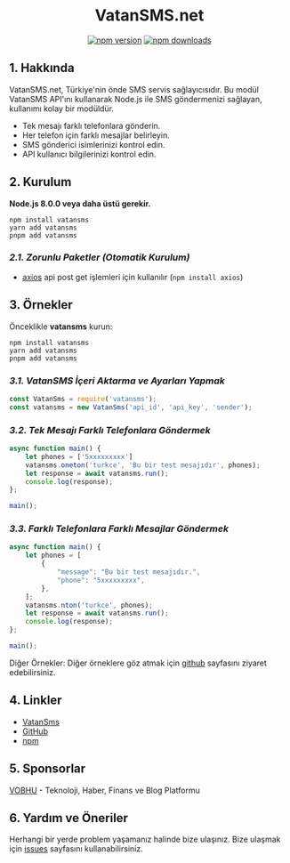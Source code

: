<div align="center">
        <h1><b>VatanSMS.net</b></h1>
	<p>
		<a href="https://www.npmjs.com/package/vatansms"><img src="https://img.shields.io/npm/v/vatansms.svg?maxAge=3600" alt="npm version" /></a>
		<a href="https://www.npmjs.com/package/vatansms"><img src="https://img.shields.io/npm/dt/vatansms.svg?maxAge=3600" alt="npm downloads" /></a>
	</p>
</div>

## 1. Hakkında

VatanSMS.net, Türkiye'nin önde SMS servis sağlayıcısıdır. Bu modül VatanSMS API'ını kullanarak Node.js ile SMS göndermenizi sağlayan, kullanımı kolay bir modüldür.

- Tek mesajı farklı telefonlara gönderin.
- Her telefon için farklı mesajlar belirleyin.
- SMS gönderici isimlerinizi kontrol edin.
- API kullanıcı bilgilerinizi kontrol edin.

## 2. Kurulum

**Node.js 8.0.0 veya daha üstü gerekir.**

```sh-session
npm install vatansms
yarn add vatansms
pnpm add vatansms
```

### *2.1. Zorunlu Paketler (Otomatik Kurulum)*

- [axios](https://www.npmjs.com/package/axios) api post get işlemleri için kullanılır (`npm install axios`)

## 3. Örnekler

Önceklikle **vatansms** kurun:

```sh-session
npm install vatansms
yarn add vatansms
pnpm add vatansms
```

### *3.1. VatanSMS İçeri Aktarma ve Ayarları Yapmak*

```js
const VatanSms = require('vatansms');
const vatansms = new VatanSms('api_id', 'api_key', 'sender');
```

### *3.2. Tek Mesajı Farklı Telefonlara Göndermek*

```js
async function main() {
    let phones = ['5xxxxxxxxx']
    vatansms.oneton('turkce', 'Bu bir test mesajıdır', phones);
    let response = await vatansms.run();
    console.log(response);
};

main();
```

### *3.3. Farklı Telefonlara Farklı Mesajlar Göndermek*

```js
async function main() {
    let phones = [
        {
            "message": "Bu bir test mesajıdır.",
            "phone": "5xxxxxxxxx",
        },
    ];
    vatansms.nton('turkce', phones);
    let response = await vatansms.run();
    console.log(response);
};

main();
```

Diğer Örnekler: Diğer örneklere göz atmak için [github](https://github.com/ibrahimyuksel0/vatansms) sayfasını ziyaret edebilirsiniz.

## 4. Linkler

- [VatanSms](https://vatansms.net/)
- [GitHub](https://github.com/ibrahimyuksel0/vatansms)
- [npm](https://www.npmjs.com/package/vatansms)

## 5. Sponsorlar

[VOBHU](https://www.vobhu.com) - Teknoloji, Haber, Finans ve Blog Platformu

## 6. Yardım ve Öneriler

Herhangi bir yerde problem yaşamanız halinde bize ulaşınız. Bize ulaşmak için [issues](https://github.com/ibrahimyuksel0/vatansms/issues) sayfasını kullanabilirsiniz.